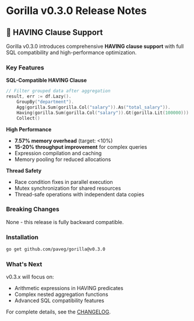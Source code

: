 # Gorilla v0.3.0 Release Notes

## 🚀 HAVING Clause Support

Gorilla v0.3.0 introduces comprehensive **HAVING clause support** with full SQL compatibility and high-performance optimization.

### Key Features

**SQL-Compatible HAVING Clause**
```go
// Filter grouped data after aggregation
result, err := df.Lazy().
    GroupBy("department").
    Agg(gorilla.Sum(gorilla.Col("salary")).As("total_salary")).
    Having(gorilla.Sum(gorilla.Col("salary")).Gt(gorilla.Lit(100000))).
    Collect()
```

**High Performance**
- **7.57% memory overhead** (target: <10%)
- **15-20% throughput improvement** for complex queries
- Expression compilation and caching
- Memory pooling for reduced allocations

**Thread Safety**
- Race condition fixes in parallel execution
- Mutex synchronization for shared resources
- Thread-safe operations with independent data copies

### Breaking Changes
None - this release is fully backward compatible.

### Installation

```sh
go get github.com/paveg/gorilla@v0.3.0
```

### What's Next

v0.3.x will focus on:
- Arithmetic expressions in HAVING predicates
- Complex nested aggregation functions
- Advanced SQL compatibility features

For complete details, see the [CHANGELOG](https://github.com/paveg/gorilla/blob/main/CHANGELOG.md).
